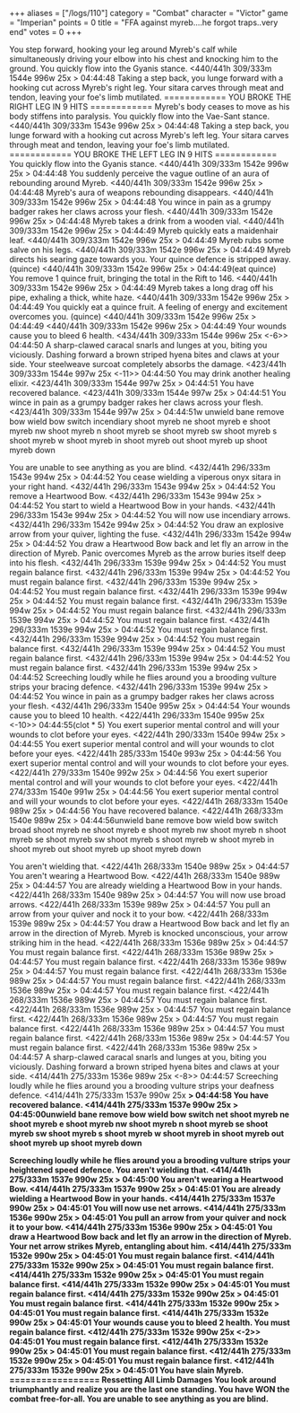 +++
aliases = ["/logs/110"]
category = "Combat"
character = "Victor"
game = "Imperian"
points = 0
title = "FFA against myreb....he forgot traps..very end"
votes = 0
+++

You step forward, hooking your leg around Myreb's calf while simultaneously 
driving your elbow into his chest and knocking him to the ground.
You quickly flow into the Gyanis stance.
<440/441h 309/333m 1544e 996w 25x <e-pp> <bd>> 04:44:48
Taking a step back, you lunge forward with a hooking cut across Myreb's right 
leg.
Your sitara carves through meat and tendon, leaving your foe's limb mutilated.
============ YOU BROKE THE RIGHT LEG IN 9  HITS ============
Myreb's body ceases to move as his body stiffens into paralysis.
You quickly flow into the Vae-Sant stance.
<440/441h 309/333m 1543e 996w 25x <e-pp> <bd>> 04:44:48
Taking a step back, you lunge forward with a hooking cut across Myreb's left 
leg.
Your sitara carves through meat and tendon, leaving your foe's limb mutilated.
============ YOU BROKE THE LEFT LEG IN 9  HITS ============
You quickly flow into the Gyanis stance.
<440/441h 309/333m 1542e 996w 25x <e-pp> <bd>> 04:44:48
You suddenly perceive the vague outline of an aura of rebounding around Myreb.
<440/441h 309/333m 1542e 996w 25x <e-pp> <bd>> 04:44:48
Myreb's aura of weapons rebounding disappears.
<440/441h 309/333m 1542e 996w 25x <e-pp> <bd>> 04:44:48
You wince in pain as a grumpy badger rakes her claws across your flesh.
<440/441h 309/333m 1542e 996w 25x <e-pp> <bd>> 04:44:48
Myreb takes a drink from a wooden vial.
<440/441h 309/333m 1542e 996w 25x <e-pp> <bd>> 04:44:49
Myreb quickly eats a maidenhair leaf.
<440/441h 309/333m 1542e 996w 25x <e-pp> <bd>> 04:44:49
Myreb rubs some salve on his legs.
<440/441h 309/333m 1542e 996w 25x <e-pp> <bd>> 04:44:49
Myreb directs his searing gaze towards you.
Your quince defence is stripped away. (quince)
<440/441h 309/333m 1542e 996w 25x <e-pp> <bd>> 04:44:49(eat quince) 
You remove 1 quince fruit, bringing the total in the Rift to 146.
<440/441h 309/333m 1542e 996w 25x <e-pp> <bd>> 04:44:49
Myreb takes a long drag off his pipe, exhaling a thick, white haze.
<440/441h 309/333m 1542e 996w 25x <e-pp> <bd>> 04:44:49
You quickly eat a quince fruit.
A feeling of energy and excitement overcomes you. (quince)
<440/441h 309/333m 1542e 996w 25x <e-pp> <bd>> 04:44:49
<440/441h 309/333m 1542e 996w 25x <e-pp> <bd>> 04:44:49
Your wounds cause you to bleed 6 health.
<434/441h 309/333m 1544e 996w 25x <e-pp> <bd> <-6>> 04:44:50
A sharp-clawed caracal snarls and lunges at you, biting you viciously.
Dashing forward a brown striped hyena bites and claws at your side.
Your steelweave surcoat completely absorbs the damage.
<423/441h 309/333m 1544e 997w 25x <e-pp> <bd> <-11>> 04:44:50
You may drink another healing elixir.
<423/441h 309/333m 1544e 997w 25x <e-pp> <bd>> 04:44:51
You have recovered balance.
<423/441h 309/333m 1544e 997w 25x <ebpp> <bd>> 04:44:51
You wince in pain as a grumpy badger rakes her claws across your flesh.
<423/441h 309/333m 1544e 997w 25x <ebpp> <bd>> 04:44:51w
unwield bane
remove bow
wield bow
switch incendiary
shoot myreb ne
shoot myreb e
shoot myreb nw
shoot myreb n
shoot myreb se
shoot myreb sw
shoot myreb s
shoot myreb w
shoot myreb in
shoot myreb out
shoot myreb up
shoot myreb down

You are unable to see anything as you are blind.
<432/441h 296/333m 1543e 994w 25x <ebpp> <bd>> 04:44:52
You cease wielding a viperous onyx sitara in your right hand.
<432/441h 296/333m 1543e 994w 25x <ebpp> <bd>> 04:44:52
You remove a Heartwood Bow.
<432/441h 296/333m 1543e 994w 25x <ebpp> <bd>> 04:44:52
You start to wield a Heartwood Bow in your hands.
<432/441h 296/333m 1543e 994w 25x <ebpp> <bd>> 04:44:52
You will now use incendiary arrows.
<432/441h 296/333m 1542e 994w 25x <ebpp> <bd>> 04:44:52
You draw an explosive arrow from your quiver, lighting the fuse.
<432/441h 296/333m 1542e 994w 25x <ebpp> <bd>> 04:44:52
You draw a Heartwood Bow back and let fly an arrow in the direction of Myreb.
Panic overcomes Myreb as the arrow buries itself deep into his flesh.
<432/441h 296/333m 1539e 994w 25x <e-pp> <bd>> 04:44:52
You must regain balance first.
<432/441h 296/333m 1539e 994w 25x <e-pp> <bd>> 04:44:52
You must regain balance first.
<432/441h 296/333m 1539e 994w 25x <e-pp> <bd>> 04:44:52
You must regain balance first.
<432/441h 296/333m 1539e 994w 25x <e-pp> <bd>> 04:44:52
You must regain balance first.
<432/441h 296/333m 1539e 994w 25x <e-pp> <bd>> 04:44:52
You must regain balance first.
<432/441h 296/333m 1539e 994w 25x <e-pp> <bd>> 04:44:52
You must regain balance first.
<432/441h 296/333m 1539e 994w 25x <e-pp> <bd>> 04:44:52
You must regain balance first.
<432/441h 296/333m 1539e 994w 25x <e-pp> <bd>> 04:44:52
You must regain balance first.
<432/441h 296/333m 1539e 994w 25x <e-pp> <bd>> 04:44:52
You must regain balance first.
<432/441h 296/333m 1539e 994w 25x <e-pp> <bd>> 04:44:52
You must regain balance first.
<432/441h 296/333m 1539e 994w 25x <e-pp> <bd>> 04:44:52
Screeching loudly while he flies around you a brooding vulture strips your 
bracing defence.
<432/441h 296/333m 1539e 994w 25x <e-pp> <bd>> 04:44:52
You wince in pain as a grumpy badger rakes her claws across your flesh.
<432/441h 296/333m 1540e 995w 25x <e-pp> <bd>> 04:44:54
Your wounds cause you to bleed 10 health.
<422/441h 296/333m 1540e 995w 25x <e-pp> <bd> <-10>> 04:44:55(clot * 5) 
You exert superior mental control and will your wounds to clot before your 
eyes.
<422/441h 290/333m 1540e 994w 25x <e-pp> <bd>> 04:44:55
You exert superior mental control and will your wounds to clot before your 
eyes.
<422/441h 285/333m 1540e 993w 25x <e-pp> <bd>> 04:44:56
You exert superior mental control and will your wounds to clot before your 
eyes.
<422/441h 279/333m 1540e 992w 25x <e-pp> <bd>> 04:44:56
You exert superior mental control and will your wounds to clot before your 
eyes.
<422/441h 274/333m 1540e 991w 25x <e-pp> <bd>> 04:44:56
You exert superior mental control and will your wounds to clot before your 
eyes.
<422/441h 268/333m 1540e 989w 25x <e-pp> <bd>> 04:44:56
You have recovered balance.
<422/441h 268/333m 1540e 989w 25x <ebpp> <bd>> 04:44:56unwield bane
remove bow
wield bow
switch broad
shoot myreb ne
shoot myreb e
shoot myreb nw
shoot myreb n
shoot myreb se
shoot myreb sw
shoot myreb s
shoot myreb w
shoot myreb in
shoot myreb out
shoot myreb up
shoot myreb down

You aren't wielding that.
<422/441h 268/333m 1540e 989w 25x <ebpp> <bd>> 04:44:57
You aren't wearing a Heartwood Bow.
<422/441h 268/333m 1540e 989w 25x <ebpp> <bd>> 04:44:57
You are already wielding a Heartwood Bow in your hands.
<422/441h 268/333m 1540e 989w 25x <ebpp> <bd>> 04:44:57
You will now use broad arrows.
<422/441h 268/333m 1539e 989w 25x <ebpp> <bd>> 04:44:57
You pull an arrow from your quiver and nock it to your bow.
<422/441h 268/333m 1539e 989w 25x <ebpp> <bd>> 04:44:57
You draw a Heartwood Bow back and let fly an arrow in the direction of Myreb.
Myreb is knocked unconscious, your arrow striking him in the head.
<422/441h 268/333m 1536e 989w 25x <e-pp> <bd>> 04:44:57
You must regain balance first.
<422/441h 268/333m 1536e 989w 25x <e-pp> <bd>> 04:44:57
You must regain balance first.
<422/441h 268/333m 1536e 989w 25x <e-pp> <bd>> 04:44:57
You must regain balance first.
<422/441h 268/333m 1536e 989w 25x <e-pp> <bd>> 04:44:57
You must regain balance first.
<422/441h 268/333m 1536e 989w 25x <e-pp> <bd>> 04:44:57
You must regain balance first.
<422/441h 268/333m 1536e 989w 25x <e-pp> <bd>> 04:44:57
You must regain balance first.
<422/441h 268/333m 1536e 989w 25x <e-pp> <bd>> 04:44:57
You must regain balance first.
<422/441h 268/333m 1536e 989w 25x <e-pp> <bd>> 04:44:57
You must regain balance first.
<422/441h 268/333m 1536e 989w 25x <e-pp> <bd>> 04:44:57
You must regain balance first.
<422/441h 268/333m 1536e 989w 25x <e-pp> <bd>> 04:44:57
You must regain balance first.
<422/441h 268/333m 1536e 989w 25x <e-pp> <bd>> 04:44:57
A sharp-clawed caracal snarls and lunges at you, biting you viciously.
Dashing forward a brown striped hyena bites and claws at your side.
<414/441h 275/333m 1536e 989w 25x <e-pp> <bd> <-8>> 04:44:57
Screeching loudly while he flies around you a brooding vulture strips your 
deafness defence.
<414/441h 275/333m 1537e 990w 25x <e-pp> <b>> 04:44:58
You have recovered balance.
<414/441h 275/333m 1537e 990w 25x <ebpp> <b>> 04:45:00unwield bane
remove bow
wield bow
switch net
shoot myreb ne
shoot myreb e
shoot myreb nw
shoot myreb n
shoot myreb se
shoot myreb sw
shoot myreb s
shoot myreb w
shoot myreb in
shoot myreb out
shoot myreb up
shoot myreb down

Screeching loudly while he flies around you a brooding vulture strips your 
heightened speed defence.
You aren't wielding that.
<414/441h 275/333m 1537e 990w 25x <ebpp> <b>> 04:45:00
You aren't wearing a Heartwood Bow.
<414/441h 275/333m 1537e 990w 25x <ebpp> <b>> 04:45:01
You are already wielding a Heartwood Bow in your hands.
<414/441h 275/333m 1537e 990w 25x <ebpp> <b>> 04:45:01
You will now use net arrows.
<414/441h 275/333m 1536e 990w 25x <ebpp> <b>> 04:45:01
You pull an arrow from your quiver and nock it to your bow.
<414/441h 275/333m 1536e 990w 25x <ebpp> <b>> 04:45:01
You draw a Heartwood Bow back and let fly an arrow in the direction of Myreb.
Your net arrow strikes Myreb, entangling about him.
<414/441h 275/333m 1532e 990w 25x <e-pp> <b>> 04:45:01
You must regain balance first.
<414/441h 275/333m 1532e 990w 25x <e-pp> <b>> 04:45:01
You must regain balance first.
<414/441h 275/333m 1532e 990w 25x <e-pp> <b>> 04:45:01
You must regain balance first.
<414/441h 275/333m 1532e 990w 25x <e-pp> <b>> 04:45:01
You must regain balance first.
<414/441h 275/333m 1532e 990w 25x <e-pp> <b>> 04:45:01
You must regain balance first.
<414/441h 275/333m 1532e 990w 25x <e-pp> <b>> 04:45:01
You must regain balance first.
<414/441h 275/333m 1532e 990w 25x <e-pp> <b>> 04:45:01
Your wounds cause you to bleed 2 health.
You must regain balance first.
<412/441h 275/333m 1532e 990w 25x <e-pp> <b> <-2>> 04:45:01
You must regain balance first.
<412/441h 275/333m 1532e 990w 25x <e-pp> <b>> 04:45:01
You must regain balance first.
<412/441h 275/333m 1532e 990w 25x <e-pp> <b>> 04:45:01
You must regain balance first.
<412/441h 275/333m 1532e 990w 25x <e-pp> <b>> 04:45:01
You have slain Myreb.
================= Ressetting All Limb Damages
You look around triumphantly and realize you are the last one standing. You 
have WON the combat free-for-all.
You are unable to see anything as you are blind.
